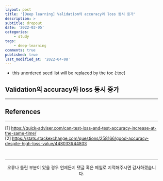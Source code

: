 ```yaml
---
layout: post
title: '[Deep learning] Validation의 accuracy와 loss 동시 증가'
description: >
subtitle: dropout
date: '2022-03-05'
categories:
    - study
tags:
    - deep-learning
comments: true
published: true
last_modified_at: '2022-04-08'
---
```


* this unordered seed list will be replaced by the toc
{:toc}

## Validation의 accuracy와 loss 동시 증가

***

## References

***

[1] https://quick-adviser.com/can-test-loss-and-test-accuracy-increase-at-the-same-time/      
[2] https://stats.stackexchange.com/questions/258166/good-accuracy-despite-high-loss-value/448033#44803 


<br>

***

<center>오류나 틀린 부분이 있을 경우 언제든지 댓글 혹은 메일로 지적해주시면 감사하겠습니다.</center>